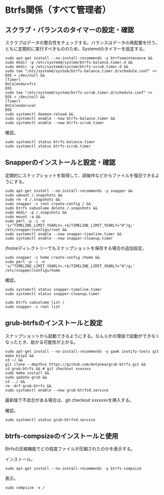 # Btrfs関係（すべて管理者）
## スクラブ・バランスのタイマーの設定・確認
スクラブはデータの整合性をチェックする。バランスはデータの再配置を行う。ともに定期的に実行すべきもののため、Systemdのタイマーを設定する。
```
sudo apt-get install --no-install-recommends -y btrfsmaintenance &&
sudo mkdir -p /etc/systemd/system/btrfs-balance.timer.d &&
sudo mkdir -p /etc/systemd/system/btrfs-scrub.timer.d &&
sudo tee "/etc/systemd/system/btrfs-balance.timer.d/schedule.conf" << EOS > /dev/null &&
[Timer]
OnCalendar=fri
EOS
sudo tee "/etc/systemd/system/btrfs-scrub.timer.d/schedule.conf" << EOS > /dev/null &&
[Timer]
OnCalendar=sat
EOS
sudo systemctl daemon-reload &&
sudo systemctl enable --now btrfs-balance.timer &&
sudo systemctl enable --now btrfs-scrub.timer
```

確認。
```
sudo systemctl status btrfs-balance.timer
sudo systemctl status btrfs-scrub.timer
```

## Snapperのインストールと設定・確認
定期的にスナップショットを取得して、誤操作などからファイルを復旧できるようにする。
```
sudo apt-get install --no-install-recommends -y snapper &&
sudo umount /.snapshots &&
sudo rm -d /.snapshots &&
sudo snapper -c root create-config / &&
sudo btrfs subvolume delete /.snapshots &&
sudo mkdir -p /.snapshots &&
sudo mount -a &&
sudo perl -p -i -e 's/^TIMELINE_LIMIT_YEARLY=.+$/TIMELINE_LIMIT_YEARLY="0"/g;' /etc/snapper/configs/root &&
sudo systemctl enable --now snapper-timeline.timer &&
sudo systemctl enable --now snapper-cleanup.timer
```

/homeディレクトリーでもスナップショットを保存する場合の追加設定。
```
sudo snapper -c home create-config /home &&
sudo perl -p -i -e 's/^TIMELINE_LIMIT_YEARLY=.+$/TIMELINE_LIMIT_YEARLY="0"/g;' /etc/snapper/configs/home
```

確認。
```
sudo systemctl status snapper-timeline.timer
sudo systemctl status snapper-cleanup.timer

sudo btrfs subvolume list /
sudo snapper -c root list
```

## grub-btrfsのインストールと設定
スナップショットから起動できるようにする。なんらかの理由で起動ができなくなったとき、助かる可能性が上がる。
```
sudo apt-get install --no-install-recommends -y gawk inotify-tools git make bzip2 &&
cd ~/ &&
git clone --depth=1 https://github.com/Antynea/grub-btrfs.git &&
cd grub-btrfs && # git checkout xxxxxxx
sudo make install &&
sudo update-grub &&
cd ../ &&
rm -drf grub-btrfs &&
sudo systemctl enable --now grub-btrfsd.service
```
最新版で不具合がある場合は、git checkout xxxxxxxを挿入する。

確認。
```
sudo systemctl status grub-btrfsd.service
```

## btrfs-compsizeのインストールと使用
Btrfsの圧縮機能でどの程度ファイルが圧縮されたのかを表示する。

インストール。
```
sudo apt-get install --no-install-recommends -y btrfs-compsize
```

表示。
```
sudo compsize -x /
```
